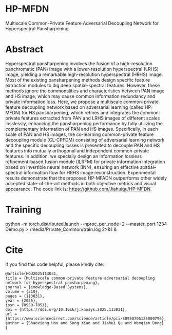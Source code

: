 # HP-MFDN
Multiscale Common-Private Feature Adversarial Decoupling Network for Hyperspectral Pansharpening
# Abstract
Hyperspectral pansharpening involves the fusion of a high-resolution panchromatic (PAN) image with a lower-resolution hyperspectral (LRHS) image, yielding a remarkable high-resolution hyperspectral (HRHS) image. Most of the existing pansharpening methods design specific feature extraction modules to dig deep spatial–spectral features. However, these methods ignore the commonalities and characteristics between PAN image and HS image, which may cause common information redundancy and private information loss. Here, we propose a multiscale common-private feature decoupling network based on adversarial learning (called HP-MFDN) for HS pansharpening, which refines and integrates the common-private features extracted from PAN and LRHS images of different scales losslessly, enhancing the pansharpening performance by fully utilizing the complementary information of PAN and HS images. Specifically, in each scale of PAN and HS images, the co-learning common-private feature decoupling module (CL-CPFDM) consisting of adversarial learning network and the specific decoupling losses is presented to decouple PAN and HS features into mutually orthogonal and independent common-private features. In addition, we specially design an information lossless refinement-based fusion module (ILRFM) for private information integration based on invertible neural network (INN), ensuring an effective spatial–spectral information flow for HRHS image reconstruction. Experimental results demonstrate that the proposed HP-MFADN outperforms other widely accepted state-of-the-art methods in both objective metrics and visual appearance. The code link is: https://github.com/Jiahuiqu/HP-MFDN.
# Training
python -m torch.distributed.launch --nproc_per_node=2 --master_port 1234 Demo.py > /media/Private_Common/train.log 2>&1 &    
# Cite
If you find this code helpful, please kindly cite:

```
@article{HOU2025113031,
title = {Multiscale common-private feature adversarial decoupling network for hyperspectral pansharpening},
journal = {Knowledge-Based Systems},
volume = {310},
pages = {113031},
year = {2025},
issn = {0950-7051},
doi = {https://doi.org/10.1016/j.knosys.2025.113031},
url = {https://www.sciencedirect.com/science/article/pii/S0950705125000796},
author = {Shaoxiong Hou and Song Xiao and Jiahui Qu and Wenqian Dong}
}

```
